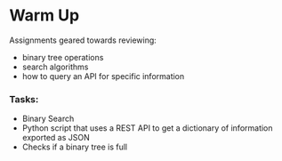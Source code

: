 # Warm Up
Assignments geared towards reviewing:
* binary tree operations
* search algorithms
* how to query an API for specific information

### Tasks:
* Binary Search
* Python script that uses a REST API to get a dictionary of information exported as JSON
* Checks if a binary tree is full

